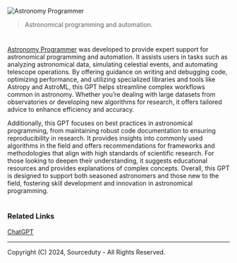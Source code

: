 ![Astronomy Programmer](https://github.com/user-attachments/assets/2c5cfdfc-f6e5-48db-827e-a74ef6db4ca4)

>  Astronomical programming and automation.

#

[Astronomy Programmer](https://chatgpt.com/g/g-s5n0NJp1J-astronomy-programmer) was developed to provide expert support for astronomical programming and automation. It assists users in tasks such as analyzing astronomical data, simulating celestial events, and automating telescope operations. By offering guidance on writing and debugging code, optimizing performance, and utilizing specialized libraries and tools like Astropy and AstroML, this GPT helps streamline complex workflows common in astronomy. Whether you’re dealing with large datasets from observatories or developing new algorithms for research, it offers tailored advice to enhance efficiency and accuracy.

Additionally, this GPT focuses on best practices in astronomical programming, from maintaining robust code documentation to ensuring reproducibility in research. It provides insights into commonly used algorithms in the field and offers recommendations for frameworks and methodologies that align with high standards of scientific research. For those looking to deepen their understanding, it suggests educational resources and provides explanations of complex concepts. Overall, this GPT is designed to support both seasoned astronomers and those new to the field, fostering skill development and innovation in astronomical programming.

#
### Related Links

[ChatGPT](https://github.com/sourceduty/ChatGPT)

***
Copyright (C) 2024, Sourceduty - All Rights Reserved.
